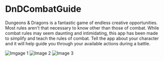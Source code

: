 # DnDCombatGuide

Dungeons & Dragons is a fantastic game of endless creative opportunities. Most rules aren't that necessary to know other than those of combat. While combat rules may seem daunting and intimidating, this app has been made to simplify and teach the rules of combat. Tell the app about your character and it will help guide you through your available actions during a battle.

![Imgage 1](https://i.imgur.com/fGHXhGP.jpg)
![Image 2](https://i.imgur.com/jt8Xw6I.jpg)
![Image 3](https://i.imgur.com/DXbaRB2.jpg)
